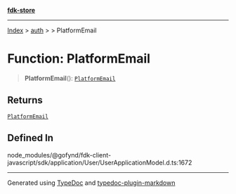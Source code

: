 [**fdk-store**](../../../README.md)
***

[Index](../../../API.md) > [auth](../../README.md) > [<internal>](../README.md) > PlatformEmail

# Function: PlatformEmail

> **PlatformEmail**(): [`PlatformEmail`](../type-aliases/type-alias.PlatformEmail.md)

## Returns

[`PlatformEmail`](../type-aliases/type-alias.PlatformEmail.md)

## Defined In

node\_modules/@gofynd/fdk-client-javascript/sdk/application/User/UserApplicationModel.d.ts:1672

***
Generated using [TypeDoc](https://typedoc.org/) and [typedoc-plugin-markdown](https://www.npmjs.com/package/typedoc-plugin-markdown)
